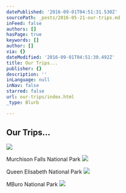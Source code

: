 ```yaml
---
datePublished: '2016-09-01T04:51:31.530Z'
sourcePath: _posts/2016-05-21-our-trips.md
inFeed: false
authors: []
hasPage: true
keywords: []
author: []
via: {}
dateModified: '2016-09-01T04:51:30.492Z'
title: Our Trips...
publisher: {}
description: ''
inLanguage: null
inNav: false
starred: false
url: our-trips/index.html
_type: Blurb

---
```

## **Our Trips**...
![](https://s3-us-west-2.amazonaws.com/the-grid-img/p/8e5b5614a3bf4e5e4b1da3ce8aa8932da71de748.jpg)

Murchison Falls National Park
![](https://the-grid-user-content.s3-us-west-2.amazonaws.com/04b5efca-2205-4cae-9738-58c54d5bc591.jpg)

Queen Elisabeth National Park
![](https://the-grid-user-content.s3-us-west-2.amazonaws.com/10c2498f-1fa9-4461-aa90-9067b58fdf82.jpg)

MBuro National Park
![](https://the-grid-user-content.s3-us-west-2.amazonaws.com/59b622a6-6e9f-4876-9dac-07fbd4b3f656.jpg)